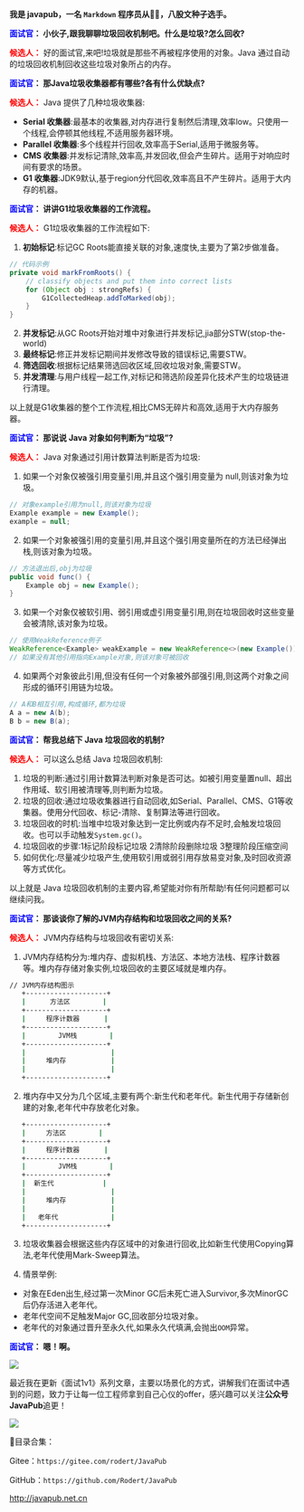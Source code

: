 **我是 javapub，一名 `Markdown` 程序员从👨‍💻，八股文种子选手。**





**<font color=blue>面试官</font>： 小伙子,跟我聊聊垃圾回收机制吧。什么是垃圾?怎么回收?**

**<font color=red>候选人：</font>** 好的面试官,来吧!垃圾就是那些不再被程序使用的对象。Java 通过自动的垃圾回收机制回收这些垃圾对象所占的内存。

**<font color=blue>面试官</font>： 那Java垃圾收集器都有哪些?各有什么优缺点?**

**<font color=red>候选人：</font>** Java 提供了几种垃圾收集器:
- **Serial 收集器**:最基本的收集器,对内存进行复制然后清理,效率low。只使用一个线程,会停顿其他线程,不适用服务器环境。
- **Parallel 收集器**:多个线程并行回收,效率高于Serial,适用于微服务等。
- **CMS 收集器**:并发标记清除,效率高,并发回收,但会产生碎片。适用于对响应时间有要求的场景。
- **G1 收集器**:JDK9默认,基于region分代回收,效率高且不产生碎片。适用于大内存的机器。

**<font color=blue>面试官</font>： 讲讲G1垃圾收集器的工作流程。**


**<font color=red>候选人：</font>** G1垃圾收集器的工作流程如下:
1. **初始标记**:标记GC Roots能直接关联的对象,速度快,主要为了第2步做准备。

```java
// 代码示例
private void markFromRoots() {
    // classify objects and put them into correct lists
    for (Object obj : strongRefs) {
        G1CollectedHeap.addToMarked(obj);
    }
}
```

2. **并发标记**:从GC Roots开始对堆中对象进行并发标记,jia部分STW(stop-the-world)
3. **最终标记**:修正并发标记期间并发修改导致的错误标记,需要STW。
4. **筛选回收**:根据标记结果筛选回收区域,回收垃圾对象,需要STW。
5. **并发清理**:与用户线程一起工作,对标记和筛选阶段差异化技术产生的垃圾链进行清理。

以上就是G1收集器的整个工作流程,相比CMS无碎片和高效,适用于大内存服务器。 

**<font color=blue>面试官</font>： 那说说 Java 对象如何判断为“垃圾”?**


**<font color=red>候选人：</font>** Java 对象通过引用计数算法判断是否为垃圾:
1. 如果一个对象仅被强引用变量引用,并且这个强引用变量为 null,则该对象为垃圾。

```java
// 对象example引用为null,则该对象为垃圾
Example example = new Example();  
example = null;  
```

2. 如果一个对象被强引用的变量引用,并且这个强引用变量所在的方法已经弹出栈,则该对象为垃圾。

```java
// 方法退出后,obj为垃圾
public void func() {
    Example obj = new Example();
}  
```

3. 如果一个对象仅被软引用、弱引用或虚引用变量引用,则在垃圾回收时这些变量会被清除,该对象为垃圾。

```java
// 使用WeakReference例子 
WeakReference<Example> weakExample = new WeakReference<>(new Example());
// 如果没有其他引用指向Example对象,则该对象可被回收
```

4. 如果两个对象彼此引用,但没有任何一个对象被外部强引用,则这两个对象之间形成的循环引用链为垃圾。

```java
// A和B相互引用,构成循环,都为垃圾
A a = new A(b);
B b = new B(a);
```

**<font color=blue>面试官</font>： 帮我总结下 Java 垃圾回收的机制?**


**<font color=red>候选人：</font>** 可以这么总结 Java 垃圾回收机制:

1. 垃圾的判断:通过引用计数算法判断对象是否可达。如被引用变量置null、超出作用域、软引用被清理等,则判断为垃圾。
2. 垃圾的回收:通过垃圾收集器进行自动回收,如Serial、Parallel、CMS、G1等收集器。使用分代回收、标记-清除、复制算法等进行回收。
3. 垃圾回收的时机:当堆中垃圾对象达到一定比例或内存不足时,会触发垃圾回收。也可以手动触发`System.gc()`。
4. 垃圾回收的步骤:1标记阶段标记垃圾 2清除阶段删除垃圾 3整理阶段压缩空间
5. 如何优化:尽量减少垃圾产生,使用软引用或弱引用存放易变对象,及时回收资源等方式优化。

以上就是 Java 垃圾回收机制的主要内容,希望能对你有所帮助!有任何问题都可以继续问我。

**<font color=blue>面试官</font>： 那谈谈你了解的JVM内存结构和垃圾回收之间的关系?**


**<font color=red>候选人：</font>** JVM内存结构与垃圾回收有密切关系:

1. JVM内存结构分为:堆内存、虚拟机栈、方法区、本地方法栈、程序计数器等。堆内存存储对象实例,垃圾回收的主要区域就是堆内存。

```bash
// JVM内存结构图示
   +--------------------+
   |      方法区        |  
   +--------------------+
   |     程序计数器      |
   +--------------------+  
   |        JVM栈        |      
   +--------------------+  
   |                     |  
   |     堆内存           |    
   |                     |  
   +--------------------+  

```

2. 堆内存中又分为几个区域,主要有两个:新生代和老年代。新生代用于存储新创建的对象,老年代中存放老化对象。


```bash
   +--------------------+
   |     方法区        |  
   +--------------------+
   |     程序计数器      |
   +--------------------+  
   |        JVM栈        |      
   +--------------------+  
   |  新生代            |  
   |                     |  
   |     堆内存           | 
   |                     |  
   |   老年代             |    
   +--------------------+  
```

3. 垃圾收集器会根据这些内存区域中的对象进行回收,比如新生代使用Copying算法,老年代使用Mark-Sweep算法。

4. 情景举例:

- 对象在Eden出生,经过第一次Minor GC后未死亡进入Survivor,多次MinorGC后仍存活进入老年代。
- 老年代空间不足触发Major GC,回收部分垃圾对象。
- 老年代的对象通过晋升至永久代,如果永久代填满,会抛出`OOM`异常。 


**<font color=blue>面试官</font>： 嗯！啊。**






![](https://ghproxy.com/https://raw.githubusercontent.com/Rodert/javapub_oss/main/other/16.jpg?raw=true)


最近我在更新《面试1v1》系列文章，主要以场景化的方式，讲解我们在面试中遇到的问题，致力于让每一位工程师拿到自己心仪的offer，感兴趣可以关注**公众号JavaPub**追更！


![](https://ghproxy.com/https://raw.githubusercontent.com/Rodert/javapub_oss/main/common/javapub-qr-code.png?raw=true)


🎁目录合集：

Gitee：`https://gitee.com/rodert/JavaPub`

GitHub：`https://github.com/Rodert/JavaPub`


<http://javapub.net.cn>
